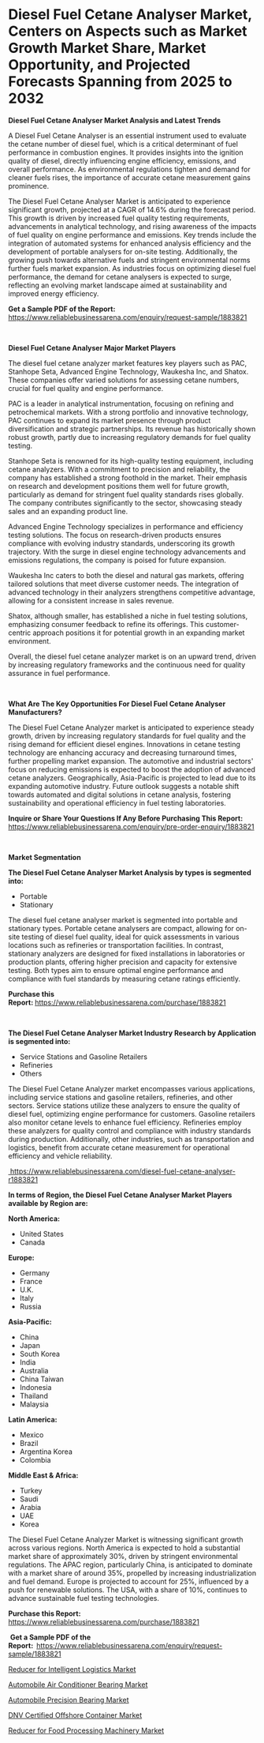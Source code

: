 <p><h1>Diesel Fuel Cetane Analyser Market, Centers on Aspects such as Market Growth Market Share, Market Opportunity, and Projected Forecasts Spanning from 2025 to 2032</h1></p><p><strong>Diesel Fuel Cetane Analyser Market Analysis and Latest Trends</strong></p>
<p><p>A Diesel Fuel Cetane Analyser is an essential instrument used to evaluate the cetane number of diesel fuel, which is a critical determinant of fuel performance in combustion engines. It provides insights into the ignition quality of diesel, directly influencing engine efficiency, emissions, and overall performance. As environmental regulations tighten and demand for cleaner fuels rises, the importance of accurate cetane measurement gains prominence.</p><p>The Diesel Fuel Cetane Analyser Market is anticipated to experience significant growth, projected at a CAGR of 14.6% during the forecast period. This growth is driven by increased fuel quality testing requirements, advancements in analytical technology, and rising awareness of the impacts of fuel quality on engine performance and emissions. Key trends include the integration of automated systems for enhanced analysis efficiency and the development of portable analysers for on-site testing. Additionally, the growing push towards alternative fuels and stringent environmental norms further fuels market expansion. As industries focus on optimizing diesel fuel performance, the demand for cetane analysers is expected to surge, reflecting an evolving market landscape aimed at sustainability and improved energy efficiency.</p></p>
<p><strong>Get a Sample PDF of the Report:&nbsp;</strong> <a href="https://www.reliablebusinessarena.com/enquiry/request-sample/1883821?utm_campaign=2761&utm_medium=2&utm_source=Github&utm_content=ia&utm_term=01032025&utm_id=diesel-fuel-cetane-analyser">https://www.reliablebusinessarena.com/enquiry/request-sample/1883821</a></p>
<p>&nbsp;</p>
<p><strong>Diesel Fuel Cetane Analyser Major Market Players</strong></p>
<p><p>The diesel fuel cetane analyzer market features key players such as PAC, Stanhope Seta, Advanced Engine Technology, Waukesha Inc, and Shatox. These companies offer varied solutions for assessing cetane numbers, crucial for fuel quality and engine performance.</p><p>PAC is a leader in analytical instrumentation, focusing on refining and petrochemical markets. With a strong portfolio and innovative technology, PAC continues to expand its market presence through product diversification and strategic partnerships. Its revenue has historically shown robust growth, partly due to increasing regulatory demands for fuel quality testing.</p><p>Stanhope Seta is renowned for its high-quality testing equipment, including cetane analyzers. With a commitment to precision and reliability, the company has established a strong foothold in the market. Their emphasis on research and development positions them well for future growth, particularly as demand for stringent fuel quality standards rises globally. The company contributes significantly to the sector, showcasing steady sales and an expanding product line.</p><p>Advanced Engine Technology specializes in performance and efficiency testing solutions. The focus on research-driven products ensures compliance with evolving industry standards, underscoring its growth trajectory. With the surge in diesel engine technology advancements and emissions regulations, the company is poised for future expansion.</p><p>Waukesha Inc caters to both the diesel and natural gas markets, offering tailored solutions that meet diverse customer needs. The integration of advanced technology in their analyzers strengthens competitive advantage, allowing for a consistent increase in sales revenue.</p><p>Shatox, although smaller, has established a niche in fuel testing solutions, emphasizing consumer feedback to refine its offerings. This customer-centric approach positions it for potential growth in an expanding market environment.</p><p>Overall, the diesel fuel cetane analyzer market is on an upward trend, driven by increasing regulatory frameworks and the continuous need for quality assurance in fuel performance.</p></p>
<p>&nbsp;</p>
<p><strong>What Are The Key Opportunities For Diesel Fuel Cetane Analyser Manufacturers?</strong></p>
<p><p>The Diesel Fuel Cetane Analyzer market is anticipated to experience steady growth, driven by increasing regulatory standards for fuel quality and the rising demand for efficient diesel engines. Innovations in cetane testing technology are enhancing accuracy and decreasing turnaround times, further propelling market expansion. The automotive and industrial sectors' focus on reducing emissions is expected to boost the adoption of advanced cetane analyzers. Geographically, Asia-Pacific is projected to lead due to its expanding automotive industry. Future outlook suggests a notable shift towards automated and digital solutions in cetane analysis, fostering sustainability and operational efficiency in fuel testing laboratories.</p></p>
<p><strong>Inquire or Share Your Questions If Any Before Purchasing This Report:</strong> <a href="https://www.reliablebusinessarena.com/enquiry/pre-order-enquiry/1883821?utm_campaign=2761&utm_medium=2&utm_source=Github&utm_content=ia&utm_term=01032025&utm_id=diesel-fuel-cetane-analyser">https://www.reliablebusinessarena.com/enquiry/pre-order-enquiry/1883821</a></p>
<p>&nbsp;</p>
<p><strong>Market Segmentation</strong></p>
<p><strong>The Diesel Fuel Cetane Analyser Market Analysis by types is segmented into:</strong></p>
<p><ul><li>Portable</li><li>Stationary</li></ul></p>
<p><p>The diesel fuel cetane analyser market is segmented into portable and stationary types. Portable cetane analysers are compact, allowing for on-site testing of diesel fuel quality, ideal for quick assessments in various locations such as refineries or transportation facilities. In contrast, stationary analyzers are designed for fixed installations in laboratories or production plants, offering higher precision and capacity for extensive testing. Both types aim to ensure optimal engine performance and compliance with fuel standards by measuring cetane ratings efficiently.</p></p>
<p><strong>Purchase this Report:&nbsp;</strong><a href="https://www.reliablebusinessarena.com/purchase/1883821?utm_campaign=2761&utm_medium=2&utm_source=Github&utm_content=ia&utm_term=01032025&utm_id=diesel-fuel-cetane-analyser">https://www.reliablebusinessarena.com/purchase/1883821</a></p>
<p>&nbsp;</p>
<p><strong>The Diesel Fuel Cetane Analyser Market Industry Research by Application is segmented into:</strong></p>
<p><ul><li>Service Stations and Gasoline Retailers</li><li>Refineries</li><li>Others</li></ul></p>
<p><p>The Diesel Fuel Cetane Analyzer market encompasses various applications, including service stations and gasoline retailers, refineries, and other sectors. Service stations utilize these analyzers to ensure the quality of diesel fuel, optimizing engine performance for customers. Gasoline retailers also monitor cetane levels to enhance fuel efficiency. Refineries employ these analyzers for quality control and compliance with industry standards during production. Additionally, other industries, such as transportation and logistics, benefit from accurate cetane measurement for operational efficiency and vehicle reliability.</p></p>
<p><a href="https://www.reliablebusinessarena.com/diesel-fuel-cetane-analyser-r1883821?utm_campaign=2761&utm_medium=2&utm_source=Github&utm_content=ia&utm_term=01032025&utm_id=diesel-fuel-cetane-analyser">&nbsp;https://www.reliablebusinessarena.com/diesel-fuel-cetane-analyser-r1883821</a></p>
<p><strong>In terms of Region, the Diesel Fuel Cetane Analyser Market Players available by Region are:</strong></p>
<p>
    <p> <strong> North America: </strong>
        <ul>
            <li>United States</li>
            <li>Canada</li>
        </ul>
        </p> 
    <p> <strong> Europe: </strong>
        <ul>
            <li>Germany</li>
            <li>France</li>
            <li>U.K.</li>
            <li>Italy</li>
            <li>Russia</li>
        </ul>
        </p> 
    <p> <strong> Asia-Pacific: </strong>
        <ul>
            <li>China</li>
            <li>Japan</li>
            <li>South Korea</li>
            <li>India</li>
            <li>Australia</li>
            <li>China Taiwan</li>
            <li>Indonesia</li>
            <li>Thailand</li>
            <li>Malaysia</li>
        </ul>
        </p> 
    <p> <strong> Latin America: </strong>
        <ul>
            <li>Mexico</li>
            <li>Brazil</li>
            <li>Argentina Korea</li>
            <li>Colombia</li>
        </ul>
        </p> 
    <p> <strong> Middle East & Africa: </strong>
        <ul>
            <li>Turkey</li>
            <li>Saudi</li>
            <li>Arabia</li>
            <li>UAE</li>
            <li>Korea</li>
        </ul>
    </p>
    </p>
<p><p>The Diesel Fuel Cetane Analyzer Market is witnessing significant growth across various regions. North America is expected to hold a substantial market share of approximately 30%, driven by stringent environmental regulations. The APAC region, particularly China, is anticipated to dominate with a market share of around 35%, propelled by increasing industrialization and fuel demand. Europe is projected to account for 25%, influenced by a push for renewable solutions. The USA, with a share of 10%, continues to advance sustainable fuel testing technologies.</p></p>
<p><strong>Purchase this Report: </strong><a href="https://www.reliablebusinessarena.com/purchase/1883821?utm_campaign=2761&utm_medium=2&utm_source=Github&utm_content=ia&utm_term=01032025&utm_id=diesel-fuel-cetane-analyser">https://www.reliablebusinessarena.com/purchase/1883821</a></p>
<p>&nbsp;<strong>Get a Sample PDF of the Report:&nbsp;&nbsp;</strong><a href="https://www.reliablebusinessarena.com/enquiry/request-sample/1883821?utm_campaign=2761&utm_medium=2&utm_source=Github&utm_content=ia&utm_term=01032025&utm_id=diesel-fuel-cetane-analyser">https://www.reliablebusinessarena.com/enquiry/request-sample/1883821</a></p>
<p><strong></strong></p>
<p><p><a href="https://github.com/micbotam/Market-Research-Report-List-1/blob/main/reducer-for-intelligent-logistics-market.md?utm_campaign=2761&utm_medium=2&utm_source=Github&utm_content=ia&utm_term=01032025&utm_id=diesel-fuel-cetane-analyser">Reducer for Intelligent Logistics Market</a></p><p><a href="https://github.com/ngozudapshi/Market-Research-Report-List-1/blob/main/automobile-air-conditioner-bearing-market.md?utm_campaign=2761&utm_medium=2&utm_source=Github&utm_content=ia&utm_term=01032025&utm_id=diesel-fuel-cetane-analyser">Automobile Air Conditioner Bearing Market</a></p><p><a href="https://github.com/vitrilaoire/Market-Research-Report-List-1/blob/main/automobile-precision-bearing-market.md?utm_campaign=2761&utm_medium=2&utm_source=Github&utm_content=ia&utm_term=01032025&utm_id=diesel-fuel-cetane-analyser">Automobile Precision Bearing Market</a></p><p><a href="https://github.com/shadnfamoza/Market-Research-Report-List-1/blob/main/dnv-certified-offshore-container-market.md?utm_campaign=2761&utm_medium=2&utm_source=Github&utm_content=ia&utm_term=01032025&utm_id=diesel-fuel-cetane-analyser">DNV Certified Offshore Container Market</a></p><p><a href="https://github.com/scaseiargas/Market-Research-Report-List-1/blob/main/reducer-for-food-processing-machinery-market.md?utm_campaign=2761&utm_medium=2&utm_source=Github&utm_content=ia&utm_term=01032025&utm_id=diesel-fuel-cetane-analyser">Reducer for Food Processing Machinery Market</a></p></p>